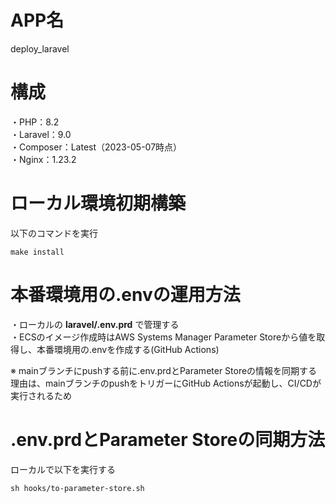 # APP名
deploy_laravel

# 構成
・PHP：8.2  
・Laravel：9.0  
・Composer：Latest（2023-05-07時点）  
・Nginx：1.23.2  

# ローカル環境初期構築
以下のコマンドを実行
```
make install
```

# 本番環境用の.envの運用方法
・ローカルの **laravel/.env.prd** で管理する  
・ECSのイメージ作成時はAWS Systems Manager Parameter Storeから値を取得し、本番環境用の.envを作成する(GitHub Actions)  

※ mainブランチにpushする前に.env.prdとParameter Storeの情報を同期する  
  理由は、mainブランチのpushをトリガーにGitHub Actionsが起動し、CI/CDが実行されるため

# .env.prdとParameter Storeの同期方法
ローカルで以下を実行する
```
sh hooks/to-parameter-store.sh
```
